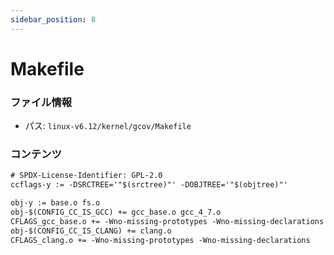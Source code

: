 ```yaml
---
sidebar_position: 8
---
```

# Makefile

### ファイル情報

- パス: `linux-v6.12/kernel/gcov/Makefile`

### コンテンツ

```txt
# SPDX-License-Identifier: GPL-2.0
ccflags-y := -DSRCTREE='"$(srctree)"' -DOBJTREE='"$(objtree)"'

obj-y := base.o fs.o
obj-$(CONFIG_CC_IS_GCC) += gcc_base.o gcc_4_7.o
CFLAGS_gcc_base.o += -Wno-missing-prototypes -Wno-missing-declarations
obj-$(CONFIG_CC_IS_CLANG) += clang.o
CFLAGS_clang.o += -Wno-missing-prototypes -Wno-missing-declarations

```
